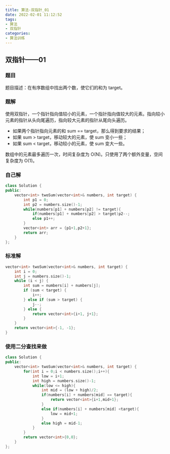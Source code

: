 ```yaml
---
title: 算法-双指针_01
date: 2022-02-01 11:12:52
tags:
- 算法
- 双指针
categories:
- 算法训练
---
```


## 双指针——01

### 题目

题目描述：在有序数组中找出两个数，使它们的和为 target。

### 题解

使用双指针，一个指针指向值较小的元素，一个指针指向值较大的元素。指向较小元素的指针从头向尾遍历，指向较大元素的指针从尾向头遍历。

- 如果两个指针指向元素的和 sum == target，那么得到要求的结果；
- 如果 sum > target，移动较大的元素，使 sum 变小一些；
- 如果 sum < target，移动较小的元素，使 sum 变大一些。

数组中的元素最多遍历一次，时间复杂度为 O(N)。只使用了两个额外变量，空间复杂度为 O(1)。

<!--more-->

### 自己解

```cpp
class Solution {
public:
    vector<int> twoSum(vector<int>& numbers, int target) {
        int p1 = 0; 
        int p2 = numbers.size()-1;
        while(numbers[p1] + numbers[p2] != target){
            if(numbers[p1] + numbers[p2] > target)p2--;
            else p1++;
        }
        vector<int> arr = {p1+1,p2+1};
        return arr;
    }
};
```

### 标准解

```cpp
vector<int> twoSum(vector<int>& numbers, int target) {
    int i = 0;
    int j = numbers.size()-1;
    while (i < j) {
        int sum = numbers[i] + numbers[j];
        if (sum < target) {
            i++;
        } else if (sum > target) {
            j--;
        } else {
            return vector<int>{i+1, j+1};
        }
    }
    return vector<int>{-1, -1};
}
```

### 使用二分查找来做

```cpp
class Solution {
public:
    vector<int> twoSum(vector<int>& numbers, int target) {
        for(int i = 0;i < numbers.size();i++){
            int low = i+1;
            int high = numbers.size()-1;
            while(low <= high){
                int mid = (low + high)/2;
                if(numbers[i] + numbers[mid] == target){
                    return vector<int>{i+1,mid+1};
                }
                else if(numbers[i] + numbers[mid] <target){
                    low = mid+1;
                }
                else high = mid-1;
            }
        }
        return vector<int>{0,0};
    }
};
```

